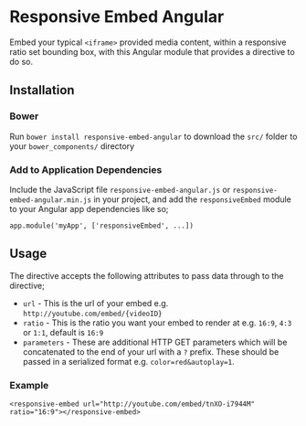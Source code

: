 # Responsive Embed Angular

Embed your typical `<iframe>` provided media content, within a responsive ratio set bounding box, with this Angular module that provides a directive to do so.

## Installation

### Bower

Run `bower install responsive-embed-angular` to download the `src/` folder to your `bower_components/` directory

### Add to Application Dependencies

Include the JavaScript file `responsive-embed-angular.js` or `responsive-embed-angular.min.js` in your project, and add the `responsiveEmbed` module to your Angular app dependencies like so;

`app.module('myApp', ['responsiveEmbed', ...])`

## Usage

The directive accepts the following attributes to pass data through to the directive;

- `url` - This is the url of your embed e.g. `http://youtube.com/embed/{videoID}`
- `ratio` - This is the ratio you want your embed to render at e.g. `16:9`, `4:3` or `1:1`, default is `16:9`
- `parameters` - These are additional HTTP GET parameters which will be concatenated to the end of your url with a `?` prefix. These should be passed in a serialized format e.g. `color=red&autoplay=1`.


### Example

`<responsive-embed url="http://youtube.com/embed/tnXO-i7944M" ratio="16:9"></responsive-embed>`